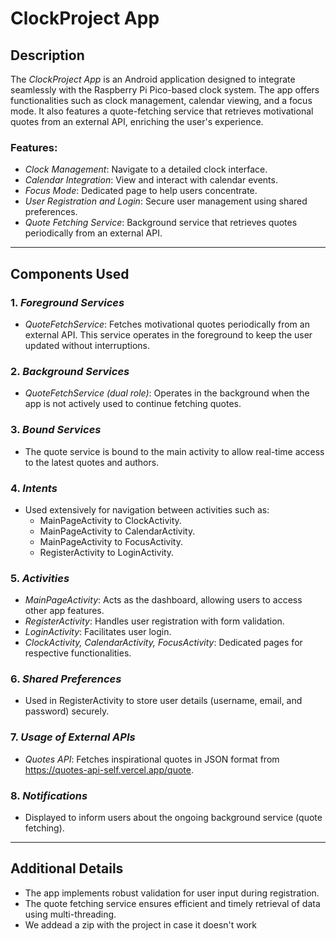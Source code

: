 # ClockProject App

## Description
The *ClockProject App* is an Android application designed to integrate seamlessly with the Raspberry Pi Pico-based clock system. The app offers functionalities such as clock management, calendar viewing, and a focus mode. It also features a quote-fetching service that retrieves motivational quotes from an external API, enriching the user's experience.

### Features:
- *Clock Management*: Navigate to a detailed clock interface.
- *Calendar Integration*: View and interact with calendar events.
- *Focus Mode*: Dedicated page to help users concentrate.
- *User Registration and Login*: Secure user management using shared preferences.
- *Quote Fetching Service*: Background service that retrieves quotes periodically from an external API.

---

## Components Used

### 1. *Foreground Services*
   - *QuoteFetchService*: Fetches motivational quotes periodically from an external API. This service operates in the foreground to keep the user updated without interruptions.

### 2. *Background Services*
   - *QuoteFetchService (dual role)*: Operates in the background when the app is not actively used to continue fetching quotes.

### 3. *Bound Services*
   - The quote service is bound to the main activity to allow real-time access to the latest quotes and authors.

### 4. *Intents*
   - Used extensively for navigation between activities such as:
     - MainPageActivity to ClockActivity.
     - MainPageActivity to CalendarActivity.
     - MainPageActivity to FocusActivity.
     - RegisterActivity to LoginActivity.

### 5. *Activities*
   - *MainPageActivity*: Acts as the dashboard, allowing users to access other app features.
   - *RegisterActivity*: Handles user registration with form validation.
   - *LoginActivity*: Facilitates user login.
   - *ClockActivity, CalendarActivity, FocusActivity*: Dedicated pages for respective functionalities.

### 6. *Shared Preferences*
   - Used in RegisterActivity to store user details (username, email, and password) securely.

### 7. *Usage of External APIs*
   - *Quotes API*: Fetches inspirational quotes in JSON format from https://quotes-api-self.vercel.app/quote.

### 8. *Notifications*
   - Displayed to inform users about the ongoing background service (quote fetching).

---

## Additional Details
- The app implements robust validation for user input during registration.
- The quote fetching service ensures efficient and timely retrieval of data using multi-threading.
- We addead a zip with the project in case it doesn't work

